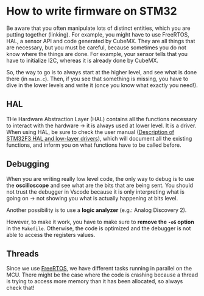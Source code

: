 # How to write firmware on STM32

Be aware that you often manipulate lots of distinct entities, which you are putting together (linking). For example, you might have to use FreeRTOS, HAL, a sensor API and code generated by CubeMX. They are all things that are necessary, but you must be careful, because sometimes you do not know where the things are done. For example, your sensor tells that you have to initialize I2C, whereas it is already done by CubeMX. 

So, the way to go is to always start at the higher level, and see what is done there (in `main.c`). Then, if you see that something is missing, you have to dive in the lower levels and write it (once you know what exactly you need!).

## HAL

THe Hardware Abstraction Layer (HAL) contains all the functions necessary to interact with the hardware -> it is always used at lower level. It is a driver. When using HAL, be sure to check the user manual ([Description of STM32F3 HAL and low-layer drivers](https://ikea.octanis.ch/index.php/apps/files/?dir=/Octanis%20Instruments/Engineering/STM32_fw&fileid=83148#pdfviewer)), which will document all the existing functions, and inform you on what functions have to be called before.

## Debugging

When you are writing really low level code, the only way to debug is to use the **oscilloscope** and see what are the bits that are being sent. You should not trust the debugger in Vscode because it is only interpreting what is going on -> not showing you what is actually happening at bits level.

Another possibility is to use a **logic analyzer** (e.g.: Analog Discovery 2).

However, to make it work, you have to make sure to **remove the `-oG` option** in the `Makefile`. Otherwise, the code is optimized and the debugger is not able to access the registers values.

## Threads

Since we use [FreeRTOS](./freertos.md), we have different tasks running in parallel on the MCU. There might be the case where the code is crashing because a thread is trying to access more memory than it has been allocated, so always check that!

